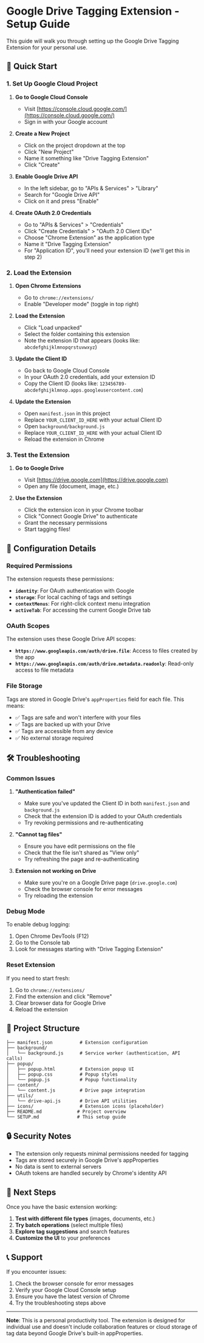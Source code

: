 # Google Drive Tagging Extension - Setup Guide

This guide will walk you through setting up the Google Drive Tagging Extension for your personal use.

## 🚀 Quick Start

### 1. Set Up Google Cloud Project

1. **Go to Google Cloud Console**
   - Visit [https://console.cloud.google.com/](https://console.cloud.google.com/)
   - Sign in with your Google account

2. **Create a New Project**
   - Click on the project dropdown at the top
   - Click "New Project"
   - Name it something like "Drive Tagging Extension"
   - Click "Create"

3. **Enable Google Drive API**
   - In the left sidebar, go to "APIs & Services" > "Library"
   - Search for "Google Drive API"
   - Click on it and press "Enable"

4. **Create OAuth 2.0 Credentials**
   - Go to "APIs & Services" > "Credentials"
   - Click "Create Credentials" > "OAuth 2.0 Client IDs"
   - Choose "Chrome Extension" as the application type
   - Name it "Drive Tagging Extension"
   - For "Application ID", you'll need your extension ID (we'll get this in step 2)

### 2. Load the Extension

1. **Open Chrome Extensions**
   - Go to `chrome://extensions/`
   - Enable "Developer mode" (toggle in top right)

2. **Load the Extension**
   - Click "Load unpacked"
   - Select the folder containing this extension
   - Note the extension ID that appears (looks like: `abcdefghijklmnopqrstuvwxyz`)

3. **Update the Client ID**
   - Go back to Google Cloud Console
   - In your OAuth 2.0 credentials, add your extension ID
   - Copy the Client ID (looks like: `123456789-abcdefghijklmnop.apps.googleusercontent.com`)

4. **Update the Extension**
   - Open `manifest.json` in this project
   - Replace `YOUR_CLIENT_ID_HERE` with your actual Client ID
   - Open `background/background.js`
   - Replace `YOUR_CLIENT_ID_HERE` with your actual Client ID
   - Reload the extension in Chrome

### 3. Test the Extension

1. **Go to Google Drive**
   - Visit [https://drive.google.com](https://drive.google.com)
   - Open any file (document, image, etc.)

2. **Use the Extension**
   - Click the extension icon in your Chrome toolbar
   - Click "Connect Google Drive" to authenticate
   - Grant the necessary permissions
   - Start tagging files!

## 🔧 Configuration Details

### Required Permissions

The extension requests these permissions:

- **`identity`**: For OAuth authentication with Google
- **`storage`**: For local caching of tags and settings
- **`contextMenus`**: For right-click context menu integration
- **`activeTab`**: For accessing the current Google Drive tab

### OAuth Scopes

The extension uses these Google Drive API scopes:

- **`https://www.googleapis.com/auth/drive.file`**: Access to files created by the app
- **`https://www.googleapis.com/auth/drive.metadata.readonly`**: Read-only access to file metadata

### File Storage

Tags are stored in Google Drive's `appProperties` field for each file. This means:
- ✅ Tags are safe and won't interfere with your files
- ✅ Tags are backed up with your Drive
- ✅ Tags are accessible from any device
- ✅ No external storage required

## 🛠 Troubleshooting

### Common Issues

1. **"Authentication failed"**
   - Make sure you've updated the Client ID in both `manifest.json` and `background.js`
   - Check that the extension ID is added to your OAuth credentials
   - Try revoking permissions and re-authenticating

2. **"Cannot tag files"**
   - Ensure you have edit permissions on the file
   - Check that the file isn't shared as "View only"
   - Try refreshing the page and re-authenticating

3. **Extension not working on Drive**
   - Make sure you're on a Google Drive page (`drive.google.com`)
   - Check the browser console for error messages
   - Try reloading the extension

### Debug Mode

To enable debug logging:

1. Open Chrome DevTools (F12)
2. Go to the Console tab
3. Look for messages starting with "Drive Tagging Extension"

### Reset Extension

If you need to start fresh:

1. Go to `chrome://extensions/`
2. Find the extension and click "Remove"
3. Clear browser data for Google Drive
4. Reload the extension

## 📁 Project Structure

```
├── manifest.json          # Extension configuration
├── background/
│   └── background.js      # Service worker (authentication, API calls)
├── popup/
│   ├── popup.html         # Extension popup UI
│   ├── popup.css          # Popup styles
│   └── popup.js           # Popup functionality
├── content/
│   └── content.js         # Drive page integration
├── utils/
│   └── drive-api.js       # Drive API utilities
├── icons/                 # Extension icons (placeholder)
├── README.md             # Project overview
└── SETUP.md              # This setup guide
```

## 🔒 Security Notes

- The extension only requests minimal permissions needed for tagging
- Tags are stored securely in Google Drive's appProperties
- No data is sent to external servers
- OAuth tokens are handled securely by Chrome's identity API

## 🚀 Next Steps

Once you have the basic extension working:

1. **Test with different file types** (images, documents, etc.)
2. **Try batch operations** (select multiple files)
3. **Explore tag suggestions** and search features
4. **Customize the UI** to your preferences

## 📞 Support

If you encounter issues:

1. Check the browser console for error messages
2. Verify your Google Cloud Console setup
3. Ensure you have the latest version of Chrome
4. Try the troubleshooting steps above

---

**Note**: This is a personal productivity tool. The extension is designed for individual use and doesn't include collaboration features or cloud storage of tag data beyond Google Drive's built-in appProperties.
